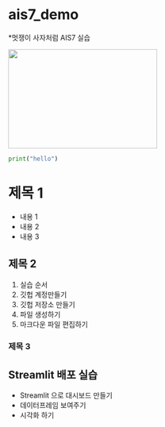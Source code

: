 # ais7_demo

*멋쟁이 사자처럼 AIS7 실습

<img src= "https://cdn.shopify.com/s/files/1/0537/7441/8092/products/IMG_2985_1440x.png?v=1643286249"  width = "300"  height = "200">

```python
print("hello")
```

# 제목 1
* 내용 1
* 내용 2
* 내용 3

## 제목 2
1. 실습 순서
2. 깃헙 계정만들기
3. 깃헙 저장소 만들기
4. 파일 생성하기
5. 마크다운 파일 편집하기

### 제목 3



## Streamlit 배포 실습
* Streamlit 으로 대시보드 만들기
* 데이터프레임 보여주기
* 시각화 하기

